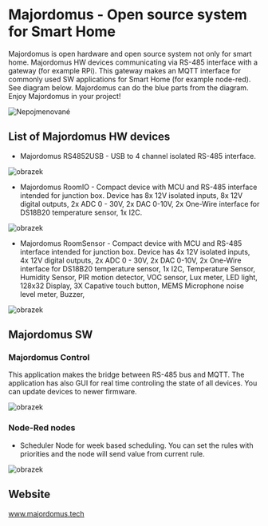 # Majordomus - Open source system for Smart Home
Majordomus is open hardware and open source system not only for smart home. Majordomus HW devices communicating via RS-485 interface with a gateway (for example RPi). This gateway makes an MQTT interface for commonly used SW applications for Smart Home (for example node-red).
See diagram below. Majordomus can do the blue parts from the diagram. Enjoy Majordomus in your project!

![Nepojmenované](https://github.com/jirihusak/majordomus/assets/33901383/3a26aa7d-3c42-4a49-821c-4de11687ebca)

## List of Majordomus HW devices
- Majordomus RS4852USB - USB to 4 channel isolated RS-485 interface.

![obrazek](https://github.com/user-attachments/assets/1d46ba04-b7e9-4ab4-813b-fe0bf64ae502)

- Majordomus RoomIO - Compact device with MCU and RS-485 interface intended for junction box. Device has 8x 12V isolated inputs, 8x 12V digital outputs, 2x ADC 0 - 30V, 2x DAC 0-10V, 2x One-Wire interface for DS18B20 temperature sensor, 1x I2C.

![obrazek](https://github.com/user-attachments/assets/5a028f5a-e13e-42af-8ec7-fc6ec4342270)

- Majordomus RoomSensor - Compact device with MCU and RS-485 interface intended for junction box. Device has 4x 12V isolated inputs, 4x 12V digital outputs, 2x ADC 0 - 30V, 2x DAC 0-10V, 2x One-Wire interface for DS18B20 temperature sensor, 1x I2C, Temperature Sensor, Humidity Sensor, PIR motion detector, VOC sensor, Lux meter, LED light, 128x32 Display, 3X Capative touch button, MEMS Microphone noise level meter, Buzzer,

![obrazek](https://github.com/user-attachments/assets/d86854e0-54ac-4b06-8060-f4d75f83a3b8)

## Majordomus SW

### Majordomus Control
This application makes the bridge between RS-485 bus and MQTT. The application has also GUI for real time controling the state of all devices. You can update devices to newer firmware.

![obrazek](https://github.com/user-attachments/assets/ec6d1a99-08e1-468d-918d-efa711c0d951)


### Node-Red nodes

- Scheduler
  Node for week based scheduling. You can set the rules with priorities and the node will send value from current rule.
  
![obrazek](https://github.com/user-attachments/assets/eec50598-5b8e-41da-854a-8ed3e9546968)



## Website
www.majordomus.tech
